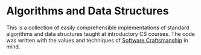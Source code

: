 Algorithms and Data Structures
===========================================

This is a collection of easily comprehensible implementations of standard algorithms and data structures taught at introductory CS courses.
The code was written with the values and techniques of [Software Craftsmanship](http://manifesto.softwarecraftsmanship.org/) in mind.
